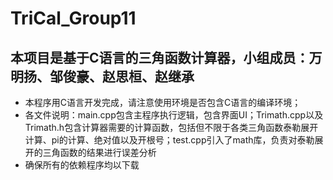 # TriCal_Group11
## 本项目是基于C语言的三角函数计算器，小组成员：万明扬、邹俊豪、赵思桓、赵继承
* 本程序用C语言开发完成，请注意使用环境是否包含C语言的编译环境；
* 各文件说明：main.cpp包含主程序执行逻辑，包含界面UI；Trimath.cpp以及Trimath.h包含计算器需要的计算函数，包括但不限于各类三角函数泰勒展开计算、pi的计算、绝对值以及开根号；test.cpp引入了math库，负责对泰勒展开的三角函数的结果进行误差分析
* 确保所有的依赖程序均以下载
